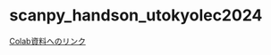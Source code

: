 # scanpy_handson_utokyolec2024

[Colab資料へのリンク](https://colab.research.google.com/github/khigashi1987/scanpy_handson_utokyolec2024/blob/main/scanpy_handson_colab.ipynb)
